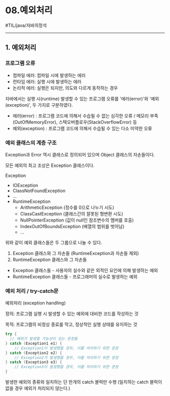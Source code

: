 # 08.예외처리

#TIL/java/자바의정석

---

## 1. 예외처리

### 프로그램 오류

- 컴파일 에러: 컴파일 시에 발생하는 에러
- 런타임 에러: 실행 시에 발생하는 에러
- 논리적 에러: 실행은 되지만, 의도와 다르게 동작하는 경우



자바에서는 실행 시(runtime) 발생할 수 있는 프로그램 오류를 '에러(error)'와 '예외(exception)', 두 가지로 구분하였다.

- 에러(error) : 프로그램 코드에 의해서 수습될 수 없는 심각한 오류 / 메모리 부족(OutOfMemoryError), 스택오버플로우(StackOverflowError) 등
- 예외(exception) : 프로그램 코드에 의해서 수습될 수 있는 다소 미약한 오류



### 예외 클래스의 계층 구조

Exception과 Error 역시 클래스로 정의되어 있으며 Object 클래스의 자손들이다.

모든 예외의 최고 조상은 Exception 클래스이다.



Exception

- IOException
- ClassNotFoundException
- ...
- RuntimeException
  - ArithmeticException (정수를 0으로 나누기 시도)
  - ClassCastException (클래스간의 잘못된 형변환 시도)
  - NullPointerException (값이 null인 참조변수의 멤버를 호출)
  - IndexOutOfBoundsException (배열의 범위를 벗어남)
  - ...



위와 같이 예외 클래스들은 두 그룹으로 나눌 수 있다.

1. Exception 클래스와 그 자손들 (RuntimeException과 자손들 제외)
2. RuntimeException 클래스와 그 자손들



- Exception 클래스들 - 사용자의 실수와 같은 외적인 요인에 의해 발생하는 예외
- RuntimeException 클래스들 - 프로그래머의 실수로 발생하는 예외



### 예외 처리 / try-catch문

예외처리 (exception handling)

정의: 프로그램 실행 시 발생할 수 있는 예외에 대비한 코드를 작성하는 것

목적: 프로그램의 비정상 종료를 막고, 정상적인 실행 상태를 유지하는 것



```java
try {
  // 예외가 발생할 가능성이 있는 문장들
} catch (Exception1 e1) {
	// Exception1이 발생했을 경우, 이를 처리하기 위한 문장
} catch (Exception2 e2) {
	// Exception2가 발생했을 경우, 이를 처리하기 위한 문장
} catch (Exception3 e3) {
	// Exception3이 발생했을 경우, 이를 처리하기 위한 문장
}
```

발생한 예외의 종류와 일치하는 단 한개의 catch 블럭만 수행 (일치하는 catch 블럭이 없을 경우 예외가 처리되지 않는다.)
